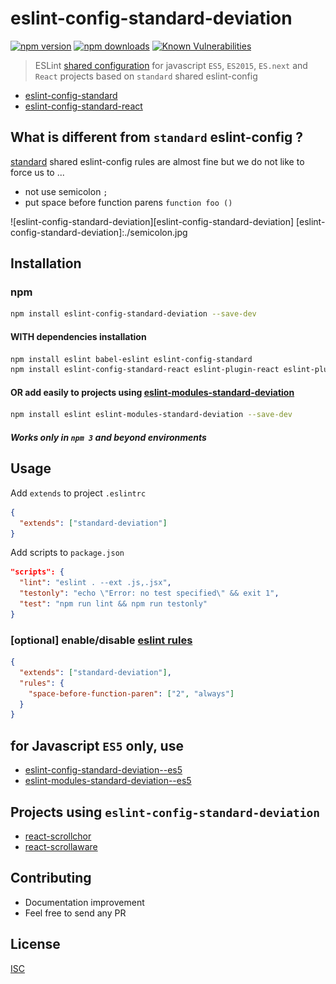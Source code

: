 # eslint-config-standard-deviation

[![npm version](https://badge.fury.io/js/eslint-config-standard-deviation.svg)](https://badge.fury.io/js/eslint-config-standard-deviation)
[![npm downloads](https://img.shields.io/npm/dm/eslint-config-standard-deviation.svg?style=flat-square)](https://www.npmjs.com/package/eslint-config-standard-deviation)
[![Known Vulnerabilities](https://snyk.io/test/github/bysabi/eslint-config-standard-deviation/badge.svg)](https://snyk.io/test/github/bysabi/eslint-config-standard-deviation)

> ESLint [shared configuration](http://eslint.org/docs/developer-guide/shareable-configs) for javascript `ES5`, `ES2015`, `ES.next` and `React` projects based on `standard` shared eslint-config


* [eslint-config-standard][standard]
* [eslint-config-standard-react](https://github.com/feross/eslint-config-standard-react)


## What is different from `standard` eslint-config ?
[standard][standard] shared eslint-config rules are almost fine but we do not like to force us to ...
* not use semicolon `;`
* put space before function parens `function foo ()`

![eslint-config-standard-deviation][eslint-config-standard-deviation]
[eslint-config-standard-deviation]:./semicolon.jpg

[standard]: https://github.com/feross/eslint-config-standard

## Installation

### npm
```bash
npm install eslint-config-standard-deviation --save-dev
```

#### WITH dependencies installation
```bash
npm install eslint babel-eslint eslint-config-standard
npm install eslint-config-standard-react eslint-plugin-react eslint-plugin-promise eslint-plugin-standard --save-dev
```

#### OR add easily to projects using [eslint-modules-standard-deviation](https://github.com/bySabi/eslint-modules-standard-deviation)
```bash
npm install eslint eslint-modules-standard-deviation --save-dev
```
##### Works only in `npm 3` and beyond environments

## Usage
Add `extends` to project `.eslintrc`
```json
{
  "extends": ["standard-deviation"]
}
```
Add scripts to `package.json`
```json
"scripts": {
  "lint": "eslint . --ext .js,.jsx",
  "testonly": "echo \"Error: no test specified\" && exit 1",
  "test": "npm run lint && npm run testonly"
}
```

### [optional] enable/disable [eslint rules](http://eslint.org/docs/rules/)
```json
{
  "extends": ["standard-deviation"],
  "rules": {
    "space-before-function-paren": ["2", "always"]
  }
}
```

## for Javascript `ES5` only, use
* [eslint-config-standard-deviation--es5](https://github.com/bySabi/eslint-config-standard-deviation--es5)
* [eslint-modules-standard-deviation--es5](https://github.com/bySabi/eslint-modules-standard-deviation--es5)

## Projects using `eslint-config-standard-deviation`
* [react-scrollchor](https://github.com/bySabi/react-scrollchor)
* [react-scrollaware](https://github.com/bySabi/react-scrollaware)

## Contributing

* Documentation improvement
* Feel free to send any PR

## License

[ISC][isc-license]

[isc-license]:./LICENSE
